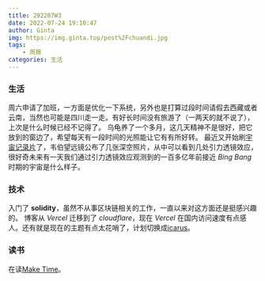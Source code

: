 ```yaml
---
title: 202207W3
date: 2022-07-24 19:10:47
author: Ginta
img: https://img.ginta.top/post%2Fchuandi.jpg
tags:
    - 周报
categories: 生活
---
```

### 生活
周六申请了加班，一方面是优化一下系统，另外也是打算过段时间请假去西藏或者云南，当然也可能是四川走一走。有好长时间没有旅游了（一两天的就不说了），上次是什么时候已经不记得了。
乌龟养了一个多月，这几天精神不是很好，把它放到的窗边了，希望每天有一段时间的光照能让它有有所好转。
最近又开始刷[宇宙记录片](https://www.bilibili.com/video/BV1os411K72G?spm_id_from=333.1007.top_right_bar_window_custom_collection.content.click&vd_source=dfeba0e84225bbb1159a33a311780697)了，韦伯望远镜公布了几张深空照片，从中可以看到几处引力透镜效应，很好奇未来有一天我们通过引力透镜效应观测到的一百多亿年前接近 *Bing Bang* 时期的宇宙是什么样子。
### 技术
入门了 **solidity**，虽然不从事区块链相关的工作，一直以来对这方面还是挺感兴趣的。
博客从 *Vercel* 迁移到了 *cloudflare*，现在 *Vercel* 在国内访问速度有点感人。还有就是现在的主题有点太花哨了，计划切换成[icarus](https://github.com/ppoffice/hexo-theme-icarus)。
### 读书
在读[Make Time](https://www.amazon.sg/Make-Time-focus-matters-every/dp/0593079582/ref=asc_df_0593079582/?tag=googleshoppin-22&linkCode=df0&hvadid=389124471048&hvpos=&hvnetw=g&hvrand=11831829612059196502&hvpone=&hvptwo=&hvqmt=&hvdev=c&hvdvcmdl=&hvlocint=&hvlocphy=2702&hvtargid=pla-585858616727&psc=1)。